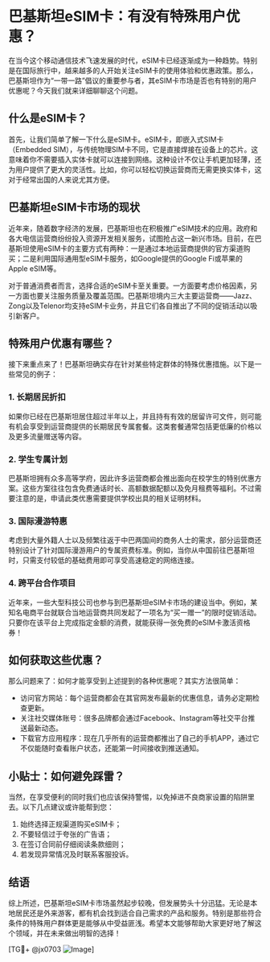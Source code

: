 # 巴基斯坦eSIM卡：有没有特殊用户优惠？

在当今这个移动通信技术飞速发展的时代，eSIM卡已经逐渐成为一种趋势。特别是在国际旅行中，越来越多的人开始关注eSIM卡的使用体验和优惠政策。那么，巴基斯坦作为“一带一路”倡议的重要参与者，其eSIM卡市场是否也有特别的用户优惠呢？今天我们就来详细聊聊这个问题。

## 什么是eSIM卡？

首先，让我们简单了解一下什么是eSIM卡。eSIM卡，即嵌入式SIM卡（Embedded SIM），与传统物理SIM卡不同，它是直接焊接在设备上的芯片。这意味着你不需要插入实体卡就可以连接到网络。这种设计不仅让手机更加轻薄，还为用户提供了更大的灵活性。比如，你可以轻松切换运营商而无需更换实体卡，这对于经常出国的人来说尤其方便。

## 巴基斯坦eSIM卡市场的现状

近年来，随着数字经济的发展，巴基斯坦也在积极推广eSIM技术的应用。政府和各大电信运营商纷纷投入资源开发相关服务，试图抢占这一新兴市场。目前，在巴基斯坦使用eSIM卡的主要方式有两种：一是通过本地运营商提供的官方渠道购买；二是利用国际通用型eSIM卡服务，如Google提供的Google Fi或苹果的Apple eSIM等。

对于普通消费者而言，选择合适的eSIM卡至关重要。一方面要考虑价格因素，另一方面也要关注服务质量及覆盖范围。巴基斯坦境内三大主要运营商——Jazz、Zong以及Telenor均支持eSIM卡业务，并且它们各自推出了不同的促销活动以吸引新客户。

## 特殊用户优惠有哪些？

接下来重点来了！巴基斯坦确实存在针对某些特定群体的特殊优惠措施。以下是一些常见的例子：

### 1. 长期居民折扣
如果你已经在巴基斯坦居住超过半年以上，并且持有有效的居留许可文件，则可能有机会享受到运营商提供的长期居民专属套餐。这类套餐通常包括更低廉的价格以及更多流量赠送等内容。

### 2. 学生专属计划
巴基斯坦拥有众多高等学府，因此许多运营商都会推出面向在校学生的特别优惠方案。这些方案往往包含免费通话时长、高额数据配额以及免月租费等福利。不过需要注意的是，申请此类优惠需要提供学校出具的相关证明材料。

### 3. 国际漫游特惠
考虑到大量外籍人士以及频繁往返于中巴两国间的商务人士的需求，部分运营商还特别设计了针对国际漫游用户的专属资费标准。例如，当你从中国前往巴基斯坦时，只需支付较低的基础费用即可享受高速稳定的网络连接。

### 4. 跨平台合作项目
近年来，一些大型科技公司也参与到巴基斯坦eSIM卡市场的建设当中。例如，某知名电商平台就联合当地运营商共同发起了一项名为“买一赠一”的限时促销活动。只要你在该平台上完成指定金额的消费，就能获得一张免费的eSIM卡激活资格券！

## 如何获取这些优惠？

那么问题来了：如何才能享受到上述提到的各种优惠呢？其实方法很简单：

- 访问官方网站：每个运营商都会在其官网发布最新的优惠信息，请务必定期检查更新。
- 关注社交媒体账号：很多品牌都会通过Facebook、Instagram等社交平台推送最新动态。
- 下载官方应用程序：现在几乎所有的运营商都推出了自己的手机APP，通过它不仅能随时查看账户状态，还能第一时间接收到推送通知。

## 小贴士：如何避免踩雷？

当然，在享受便利的同时我们也应该保持警惕，以免掉进不良商家设置的陷阱里去。以下几点建议或许能帮到您：

1. 始终选择正规渠道购买eSIM卡；
2. 不要轻信过于夸张的广告语；
3. 在签订合同前仔细阅读条款细则；
4. 若发现异常情况及时联系客服投诉。

## 结语

综上所述，巴基斯坦eSIM卡市场虽然起步较晚，但发展势头十分迅猛。无论是本地居民还是外来游客，都有机会找到适合自己需求的产品和服务。特别是那些符合条件的特殊用户群体更是能够从中受益匪浅。希望本文能够帮助大家更好地了解这个领域，并在未来做出明智的选择！

[TG💪+ @jx0703 ![Image](https://github.com/user-attachments/assets/dbca1d08-cadb-493c-b0ec-ad6f7a83f270)]
